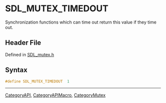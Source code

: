 # SDL_MUTEX_TIMEDOUT

Synchronization functions which can time out return this value if they time out.

## Header File

Defined in [SDL_mutex.h](https://github.com/libsdl-org/SDL/blob/SDL2/include/SDL_mutex.h)

## Syntax

```c
#define SDL_MUTEX_TIMEDOUT  1
```





----
[CategoryAPI](CategoryAPI), [CategoryAPIMacro](CategoryAPIMacro), [CategoryMutex](CategoryMutex)

